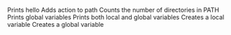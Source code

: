 Prints hello 
Adds action to path
Counts the number of directories in PATH
Prints global variables
Prints both local and global variables
Creates a local variable
Creates a global variable
